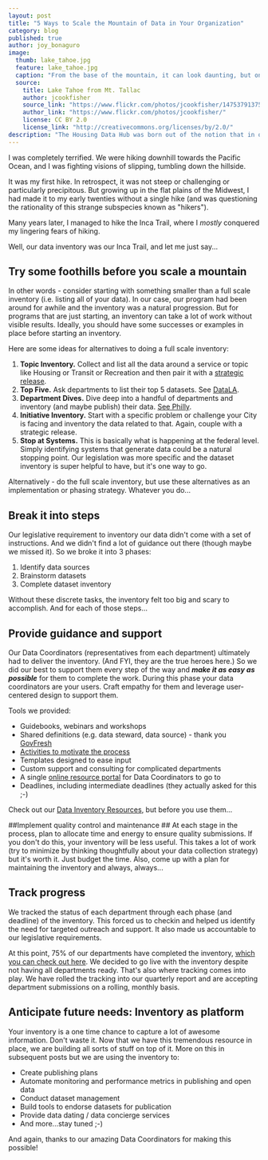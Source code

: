 ```yaml
---
layout: post
title: "5 Ways to Scale the Mountain of Data in Your Organization"
category: blog
published: true
author: joy_bonaguro
image:
  thumb: lake_tahoe.jpg
  feature: lake_tahoe.jpg
  caption: "From the base of the mountain, it can look daunting, but once on top: Oh, the views!"
  source:
    title: Lake Tahoe from Mt. Tallac
    author: jcookfisher
    source_link: "https://www.flickr.com/photos/jcookfisher/14753791375/"
    author_link: "https://www.flickr.com/photos/jcookfisher/"
    license: CC BY 2.0
    license_link: "http://creativecommons.org/licenses/by/2.0/"
description: "The Housing Data Hub was born out of the notion that in order to mature our open data practice at the City, we needed to diversify our approach to publishing data. In the City’s open data strategy, a quick look at datasets over time reveals a publishing stagnation."
---
```


I was completely terrified.  We were hiking downhill towards the Pacific Ocean, and I was fighting visions of slipping, tumbling down the hillside.

It was my first hike. In retrospect, it was not steep or challenging or particularly precipitous. But growing up in the flat plains of the Midwest, I had made it to my early twenties without a single hike (and was questioning the rationality of this strange subspecies known as "hikers").

Many years later, I managed to hike the Inca Trail, where I *mostly* conquered my lingering fears of hiking.

Well, our data inventory was our Inca Trail, and let me just say...

## Try some foothills before you scale a mountain ##
In other words - consider starting with something smaller than a full scale inventory (i.e. listing all of your data). In our case, our program had been around for awhile and the inventory was a natural progression. But for programs that are just starting, an inventory can take a lot of work without visible results. Ideally, you should have some successes or examples in place before starting an inventory.

Here are some ideas for alternatives to doing a full scale inventory:

 1. **Topic Inventory.** Collect and list all the data around a service or topic like Housing or Transit or Recreation and then pair it with a [strategic release](http://datasf.org/blog/housing-data-hub-launched/).
 2. **Top Five.** Ask departments to list their top 5 datasets. See [DataLA](https://data.lacity.org/).
 3. **Department Dives.** Dive deep into a handful of departments and inventory (and maybe publish) their data. [See Philly](http://www.phila.gov/data/). 
 4. **Initiative Inventory.** Start with a specific problem or challenge your City is facing and inventory the data related to that. Again, couple with a strategic release.
 5. **Stop at Systems.** This is basically what is happening at the federal level. Simply identifying systems that generate data could be a natural stopping point. Our legislation was more specific and the dataset inventory is super helpful to have, but it's one way to go.

Alternatively - do the full scale inventory, but use these alternatives as an implementation or phasing strategy. Whatever you do...

## Break it into steps ##
Our legislative requirement to inventory our data didn't come with a set of instructions. And we didn't find a lot of guidance out there (though maybe we missed it). So we broke it into 3 phases:

 1. Identify data sources
 2. Brainstorm datasets
 3. Complete dataset inventory

Without these discrete tasks, the inventory felt too big and scary to accomplish. And for each of those steps...

## Provide guidance and support ##
Our Data Coordinators (representatives from each department) ultimately had to deliver the inventory. (And FYI, they are the true heroes here.) So we did our best to support them every step of the way and ***make it as easy as possible*** for them to complete the work. During this phase your data coordinators are your users. Craft empathy for them and leverage user-centered design to support them.

Tools we provided:

 - Guidebooks, webinars and workshops
 - Shared definitions (e.g. data steward, data source) - thank you [GovFresh](http://www.govfresh.com/about/)
 - [Activities to motivate the process](https://www.youtube.com/watch?v=UuFRCg0U6mE)
 - Templates designed to ease input
 - Custom support and consulting for complicated departments
 - A single [online  resource portal](http://datasf.org/coordinators/) for Data Coordinators to go to
 - Deadlines, including intermediate deadlines (they actually asked for this ;-)

Check out our [Data Inventory Resources](http://datasf.org/resources/), but before you use them...
 
##Implement quality control and maintenance ##
At each stage in the process, plan to allocate time and energy to ensure quality submissions. If you don't do this, your inventory will be less useful. This takes a lot of work (try to minimize by thinking thoughtfully about your data collection strategy) but it's worth it. Just budget the time. Also, come up with a plan for maintaining the inventory and always, always...
 
## Track progress ##
We tracked the status of each department through each phase (and deadline) of the inventory. This forced us to checkin and helped us identify the need for targeted outreach and support. It also made us accountable to our legislative requirements.

At this point, 75% of our departments have completed the inventory, [which you can check out here](https://data.sfgov.org/City-Management-and-Ethics/Dataset-Inventory/y8fp-fbf5). We decided to go live with the inventory despite not having all departments ready. That's also where tracking comes into play. We have rolled the tracking into our quarterly report and are accepting department submissions on a rolling, monthly basis.

## Anticipate future needs: Inventory as platform ##
Your inventory is a one time chance to capture a lot of awesome information. Don't waste it. Now that we have this tremendous resource in place, we are building all sorts of stuff on top of it. More on this in subsequent posts but we are using the inventory to:

 - Create publishing plans
 - Automate monitoring and performance metrics in publishing and open data
 - Conduct dataset management
 - Build tools to endorse datasets for publication
 - Provide data dating / data concierge services
 - And more...stay tuned ;-)

And again, thanks to our amazing Data Coordinators for making this possible!